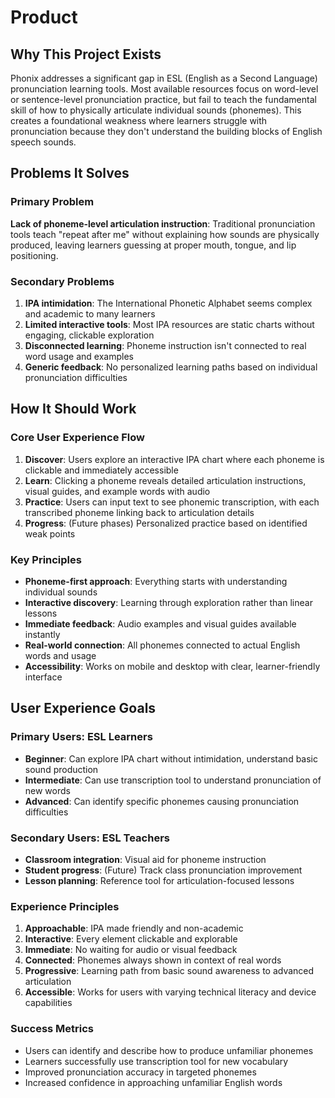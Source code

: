 # Product

## Why This Project Exists

Phonix addresses a significant gap in ESL (English as a Second Language) pronunciation learning tools. Most available resources focus on word-level or sentence-level pronunciation practice, but fail to teach the fundamental skill of how to physically articulate individual sounds (phonemes). This creates a foundational weakness where learners struggle with pronunciation because they don't understand the building blocks of English speech sounds.

## Problems It Solves

### Primary Problem
**Lack of phoneme-level articulation instruction**: Traditional pronunciation tools teach "repeat after me" without explaining how sounds are physically produced, leaving learners guessing at proper mouth, tongue, and lip positioning.

### Secondary Problems
1. **IPA intimidation**: The International Phonetic Alphabet seems complex and academic to many learners
2. **Limited interactive tools**: Most IPA resources are static charts without engaging, clickable exploration
3. **Disconnected learning**: Phoneme instruction isn't connected to real word usage and examples
4. **Generic feedback**: No personalized learning paths based on individual pronunciation difficulties

## How It Should Work

### Core User Experience Flow
1. **Discover**: Users explore an interactive IPA chart where each phoneme is clickable and immediately accessible
2. **Learn**: Clicking a phoneme reveals detailed articulation instructions, visual guides, and example words with audio
3. **Practice**: Users can input text to see phonemic transcription, with each transcribed phoneme linking back to articulation details
4. **Progress**: (Future phases) Personalized practice based on identified weak points

### Key Principles
- **Phoneme-first approach**: Everything starts with understanding individual sounds
- **Interactive discovery**: Learning through exploration rather than linear lessons
- **Immediate feedback**: Audio examples and visual guides available instantly
- **Real-world connection**: All phonemes connected to actual English words and usage
- **Accessibility**: Works on mobile and desktop with clear, learner-friendly interface

## User Experience Goals

### Primary Users: ESL Learners
- **Beginner**: Can explore IPA chart without intimidation, understand basic sound production
- **Intermediate**: Can use transcription tool to understand pronunciation of new words
- **Advanced**: Can identify specific phonemes causing pronunciation difficulties

### Secondary Users: ESL Teachers
- **Classroom integration**: Visual aid for phoneme instruction
- **Student progress**: (Future) Track class pronunciation improvement
- **Lesson planning**: Reference tool for articulation-focused lessons

### Experience Principles
1. **Approachable**: IPA made friendly and non-academic
2. **Interactive**: Every element clickable and explorable
3. **Immediate**: No waiting for audio or visual feedback
4. **Connected**: Phonemes always shown in context of real words
5. **Progressive**: Learning path from basic sound awareness to advanced articulation
6. **Accessible**: Works for users with varying technical literacy and device capabilities

### Success Metrics
- Users can identify and describe how to produce unfamiliar phonemes
- Learners successfully use transcription tool for new vocabulary
- Improved pronunciation accuracy in targeted phonemes
- Increased confidence in approaching unfamiliar English words